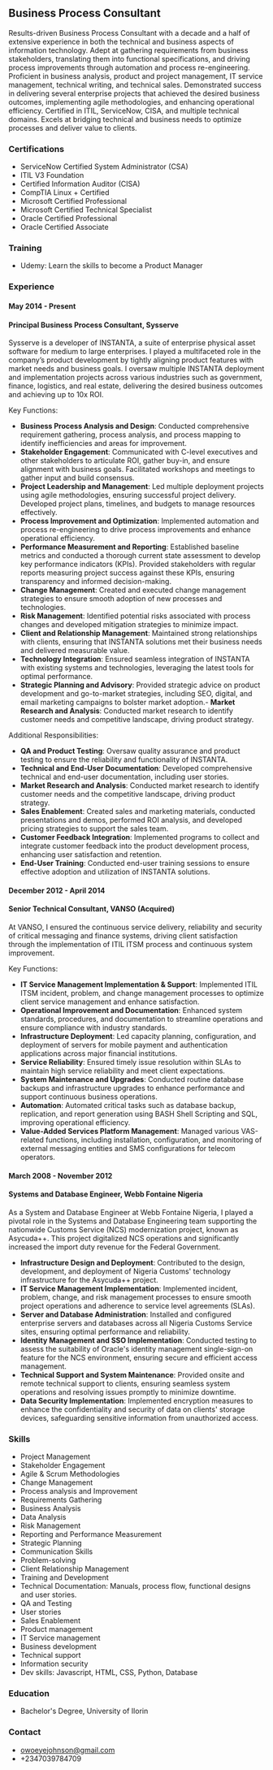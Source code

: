 ## Business Process Consultant
Results-driven Business Process Consultant with a decade and a half of extensive experience in both the technical and business aspects of information technology. Adept at gathering requirements from business stakeholders, translating them into functional specifications, and driving process improvements through automation and process re-engineering. Proficient in business analysis, product and project management, IT service management, technical writing, and technical sales. Demonstrated success in delivering several enterprise projects that achieved the desired business outcomes, implementing agile methodologies, and enhancing operational efficiency. Certified in ITIL, ServiceNow, CISA, and multiple technical domains. Excels at bridging technical and business needs to optimize processes and deliver value to clients.
### Certifications
- ServiceNow Certified System Administrator (CSA)
- ITIL V3 Foundation
- Certified Information Auditor (CISA)
- CompTIA Linux + Certified
- Microsoft Certified Professional
- Microsoft Certified Technical Specialist
- Oracle Certified Professional
- Oracle Certified Associate 

### Training
- Udemy: Learn the skills to become a Product Manager 

### Experience
#### May 2014 - Present
#### Principal Business Process Consultant, Sysserve
Sysserve is a developer of INSTANTA, a suite of enterprise physical asset software for medium to large enterprises. I played a multifaceted role in the company’s product development by tightly aligning product features with market needs and business goals. I oversaw multiple INSTANTA deployment and implementation projects across various industries such as government, finance, logistics, and real estate, delivering the desired business outcomes and achieving up to 10x ROI.

Key Functions:
- **Business Process Analysis and Design**: Conducted comprehensive requirement gathering, process analysis, and process mapping to identify inefficiencies and areas for improvement.
- **Stakeholder Engagement**: Communicated with C-level executives and other stakeholders to articulate ROI, gather buy-in, and ensure alignment with business goals. Facilitated workshops and meetings to gather input and build consensus.
- **Project Leadership and Management**: Led multiple deployment projects using agile methodologies, ensuring successful project delivery. Developed project plans, timelines, and budgets to manage resources effectively.
- **Process Improvement and Optimization**: Implemented automation and process re-engineering to drive process improvements and enhance operational efficiency.
- **Performance Measurement and Reporting**: Established baseline metrics and conducted a thorough current state assessment to develop key performance indicators (KPIs). Provided stakeholders with regular reports measuring project success against these KPIs, ensuring transparency and informed decision-making.
- **Change Management**: Created and executed change management strategies to ensure smooth adoption of new processes and technologies.
- **Risk Management**: Identified potential risks associated with process changes and developed mitigation strategies to minimize impact.
- **Client and Relationship Management**: Maintained strong relationships with clients, ensuring that INSTANTA solutions met their business needs and delivered measurable value.
- **Technology Integration**: Ensured seamless integration of INSTANTA with existing systems and technologies, leveraging the latest tools for optimal performance.
- **Strategic Planning and Advisory**: Provided strategic advice on product development and go-to-market strategies, including SEO, digital, and email marketing campaigns to bolster market adoption.- **Market Research and Analysis**: Conducted market research to identify customer needs and competitive landscape, driving product strategy.

Additional Responsibilities:
- **QA and Product Testing**: Oversaw quality assurance and product testing to ensure the reliability and functionality of INSTANTA.
- **Technical and End-User Documentation**: Developed comprehensive technical and end-user documentation, including user stories.
- **Market Research and Analysis**: Conducted market research to identify customer needs and the competitive landscape, driving product strategy.
- **Sales Enablement**: Created sales and marketing materials, conducted presentations and demos, performed ROI analysis, and developed pricing strategies to support the sales team.
- **Customer Feedback Integration**: Implemented programs to collect and integrate customer feedback into the product development process, enhancing user satisfaction and retention.
- **End-User Training**: Conducted end-user training sessions to ensure effective adoption and utilization of INSTANTA solutions.

#### December 2012 - April 2014
#### Senior Technical Consultant, VANSO (Acquired)
At VANSO, I ensured the continuous service delivery, reliability and security of critical messaging and finance systems, driving client satisfaction through the implementation of ITIL ITSM process and continuous system improvement.

Key Functions:
- **IT Service Management Implementation & Support**: Implemented ITIL ITSM incident, problem, and change management processes to optimize client service management and enhance satisfaction.
- **Operational Improvement and Documentation**: Enhanced system standards, procedures, and documentation to streamline operations and ensure compliance with industry standards.
- **Infrastructure Deployment**: Led capacity planning, configuration, and deployment of servers for mobile payment and authentication applications across major financial institutions.
- **Service Reliability**: Ensured timely issue resolution within SLAs to maintain high service reliability and meet client expectations.
- **System Maintenance and Upgrades**: Conducted routine database backups and infrastructure upgrades to enhance performance and support continuous business operations.
- **Automation**: Automated critical tasks such as database backup, replication, and report generation using BASH Shell Scripting and SQL, improving operational efficiency.
- **Value-Added Services Platform Management**: Managed various VAS-related functions, including installation, configuration, and monitoring of external messaging entities and SMS configurations for telecom operators.

#### March 2008 - November 2012
#### Systems and Database Engineer, Webb Fontaine Nigeria
As a System and Database Engineer at Webb Fontaine Nigeria, I played a pivotal role in the Systems and Database Engineering team supporting the nationwide Customs Service (NCS) modernization project, known as Asycuda++. This project digitalized NCS operations and significantly increased the import duty revenue for the Federal Government.
- **Infrastructure Design and Deployment**: Contributed to the design, development, and deployment of Nigeria Customs' technology infrastructure for the Asycuda++ project.
- **IT Service Management Implementation**: Implemented incident, problem, change, and risk management processes to ensure smooth project operations and adherence to service level agreements (SLAs).
- **Server and Database Administration**: Installed and configured enterprise servers and databases across all Nigeria Customs Service sites, ensuring optimal performance and reliability.
- **Identity Management and SSO Implementation**: Conducted testing to assess the suitability of Oracle's identity management single-sign-on feature for the NCS environment, ensuring secure and efficient access management.
- **Technical Support and System Maintenance**: Provided onsite and remote technical support to clients, ensuring seamless system operations and resolving issues promptly to minimize downtime.
- **Data Security Implementation**: Implemented encryption measures to enhance the confidentiality and security of data on clients' storage devices, safeguarding sensitive information from unauthorized access.

### Skills
- Project Management
- Stakeholder Engagement
- Agile & Scrum Methodologies
- Change Management
- Process analysis and Improvement
- Requirements Gathering
- Business Analysis
- Data Analysis
- Risk Management
- Reporting and Performance Measurement
- Strategic Planning
- Communication Skills
- Problem-solving
- Client Relationship Management
- Training and Development
- Technical Documentation: Manuals, process flow, functional designs and user stories.
- QA and Testing
- User stories
- Sales Enablement 
- Product management
- IT Service management
- Business development
- Technical support
- Information security
- Dev skills: Javascript, HTML, CSS, Python, Database

### Education
- Bachelor's Degree, University of Ilorin

### Contact
- owoeyejohnson@gmail.com
- +2347039784709

